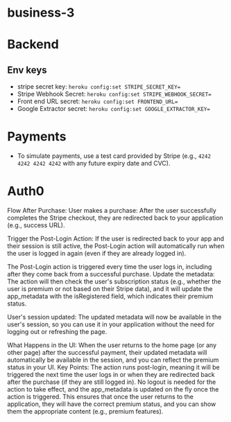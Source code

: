 # business-3

# Backend
## Env keys
- stripe secret key: `heroku config:set STRIPE_SECRET_KEY=`
- Stripe Webhook Secret: `heroku config:set STRIPE_WEBHOOK_SECRET=`
- Front end URL secret: `heroku config:set FRONTEND_URL=`
- Google Extractor secret: `heroku config:set GOOGLE_EXTRACTOR_KEY=`

# Payments
- To simulate payments, use a test card provided by Stripe (e.g., `4242 4242 4242 4242` with any future expiry date and CVC).

# Auth0

Flow After Purchase:
User makes a purchase: After the user successfully completes the Stripe checkout, they are redirected back to your application (e.g., success URL).

Trigger the Post-Login Action: If the user is redirected back to your app and their session is still active, the Post-Login action will automatically run when the user is logged in again (even if they are already logged in).

The Post-Login action is triggered every time the user logs in, including after they come back from a successful purchase.
Update the metadata: The action will then check the user's subscription status (e.g., whether the user is premium or not based on their Stripe data), and it will update the app_metadata with the isRegistered field, which indicates their premium status.

User's session updated: The updated metadata will now be available in the user's session, so you can use it in your application without the need for logging out or refreshing the page.

What Happens in the UI:
When the user returns to the home page (or any other page) after the successful payment, their updated metadata will automatically be available in the session, and you can reflect the premium status in your UI.
Key Points:
The action runs post-login, meaning it will be triggered the next time the user logs in or when they are redirected back after the purchase (if they are still logged in).
No logout is needed for the action to take effect, and the app_metadata is updated on the fly once the action is triggered.
This ensures that once the user returns to the application, they will have the correct premium status, and you can show them the appropriate content (e.g., premium features).